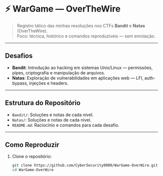 # ⚡ WarGame — OverTheWire

> Registro tático das minhas resoluções nos CTFs **Bandit** e **Natas** (OverTheWire).  
> Foco: técnica, histórico e comandos reproduzíveis — sem enrolação.

---

## Desafios

- **Bandit**: Introdução ao hacking em sistemas Unix/Linux — permissões, pipes, criptografia e manipulação de arquivos.
- **Natas**: Exploração de vulnerabilidades em aplicações web — LFI, auth-bypass, injeções e headers.

---

## Estrutura do Repositório

- `Bandit/`: Soluções e notas de cada nível.
- `Natas/`: Soluções e notas de cada nível.
- `README.md`: Raciocínio e comandos para cada desafio.

---

## Como Reproduzir

1. Clone o repositório:
   ```bash
   git clone https://github.com/CyberSecurity0000/WarGame-OverWire.git
   cd WarGame-OverWire
